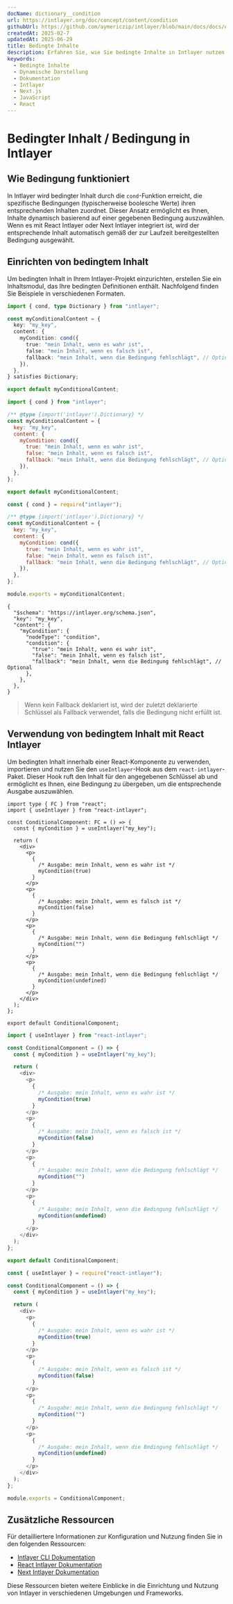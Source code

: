 ```yaml
---
docName: dictionary__condition
url: https://intlayer.org/doc/concept/content/condition
githubUrl: https://github.com/aymericzip/intlayer/blob/main/docs/docs/en/dictionary/condition.md
createdAt: 2025-02-7
updatedAt: 2025-06-29
title: Bedingte Inhalte
description: Erfahren Sie, wie Sie bedingte Inhalte in Intlayer nutzen können, um Inhalte dynamisch basierend auf bestimmten Bedingungen anzuzeigen. Folgen Sie dieser Dokumentation, um Bedingungen effizient in Ihr Projekt zu integrieren.
keywords:
  - Bedingte Inhalte
  - Dynamische Darstellung
  - Dokumentation
  - Intlayer
  - Next.js
  - JavaScript
  - React
---
```


# Bedingter Inhalt / Bedingung in Intlayer

## Wie Bedingung funktioniert

In Intlayer wird bedingter Inhalt durch die `cond`-Funktion erreicht, die spezifische Bedingungen (typischerweise boolesche Werte) ihren entsprechenden Inhalten zuordnet. Dieser Ansatz ermöglicht es Ihnen, Inhalte dynamisch basierend auf einer gegebenen Bedingung auszuwählen. Wenn es mit React Intlayer oder Next Intlayer integriert ist, wird der entsprechende Inhalt automatisch gemäß der zur Laufzeit bereitgestellten Bedingung ausgewählt.

## Einrichten von bedingtem Inhalt

Um bedingten Inhalt in Ihrem Intlayer-Projekt einzurichten, erstellen Sie ein Inhaltsmodul, das Ihre bedingten Definitionen enthält. Nachfolgend finden Sie Beispiele in verschiedenen Formaten.

```typescript fileName="**/*.content.ts" contentDeclarationFormat="typescript"
import { cond, type Dictionary } from "intlayer";

const myConditionalContent = {
  key: "my_key",
  content: {
    myCondition: cond({
      true: "mein Inhalt, wenn es wahr ist",
      false: "mein Inhalt, wenn es falsch ist",
      fallback: "mein Inhalt, wenn die Bedingung fehlschlägt", // Optional
    }),
  },
} satisfies Dictionary;

export default myConditionalContent;
```

```javascript fileName="**/*.content.mjs" contentDeclarationFormat="esm"
import { cond } from "intlayer";

/** @type {import('intlayer').Dictionary} */
const myConditionalContent = {
  key: "my_key",
  content: {
    myCondition: cond({
      true: "mein Inhalt, wenn es wahr ist",
      false: "mein Inhalt, wenn es falsch ist",
      fallback: "mein Inhalt, wenn die Bedingung fehlschlägt", // Optional
    }),
  },
};

export default myConditionalContent;
```

```javascript fileName="**/*.content.cjs" contentDeclarationFormat="commonjs"
const { cond } = require("intlayer");

/** @type {import('intlayer').Dictionary} */
const myConditionalContent = {
  key: "my_key",
  content: {
    myCondition: cond({
      true: "mein Inhalt, wenn es wahr ist",
      false: "mein Inhalt, wenn es falsch ist",
      fallback: "mein Inhalt, wenn die Bedingung fehlschlägt", // Optional
    }),
  },
};

module.exports = myConditionalContent;
```

```json5 fileName="**/*.content.json" contentDeclarationFormat="json"
{
  "$schema": "https://intlayer.org/schema.json",
  "key": "my_key",
  "content": {
    "myCondition": {
      "nodeType": "condition",
      "condition": {
        "true": "mein Inhalt, wenn es wahr ist",
        "false": "mein Inhalt, wenn es falsch ist",
        "fallback": "mein Inhalt, wenn die Bedingung fehlschlägt", // Optional
      },
    },
  },
}
```

> Wenn kein Fallback deklariert ist, wird der zuletzt deklarierte Schlüssel als Fallback verwendet, falls die Bedingung nicht erfüllt ist.

## Verwendung von bedingtem Inhalt mit React Intlayer

Um bedingten Inhalt innerhalb einer React-Komponente zu verwenden, importieren und nutzen Sie den `useIntlayer`-Hook aus dem `react-intlayer`-Paket. Dieser Hook ruft den Inhalt für den angegebenen Schlüssel ab und ermöglicht es Ihnen, eine Bedingung zu übergeben, um die entsprechende Ausgabe auszuwählen.

```tsx fileName="**/*.tsx" codeFormat="typescript"
import type { FC } from "react";
import { useIntlayer } from "react-intlayer";

const ConditionalComponent: FC = () => {
  const { myCondition } = useIntlayer("my_key");

  return (
    <div>
      <p>
        {
          /* Ausgabe: mein Inhalt, wenn es wahr ist */
          myCondition(true)
        }
      </p>
      <p>
        {
          /* Ausgabe: mein Inhalt, wenn es falsch ist */
          myCondition(false)
        }
      </p>
      <p>
        {
          /* Ausgabe: mein Inhalt, wenn die Bedingung fehlschlägt */
          myCondition("")
        }
      </p>
      <p>
        {
          /* Ausgabe: mein Inhalt, wenn die Bedingung fehlschlägt */
          myCondition(undefined)
        }
      </p>
    </div>
  );
};

export default ConditionalComponent;
```

```javascript fileName="**/*.mjx" codeFormat="esm"
import { useIntlayer } from "react-intlayer";

const ConditionalComponent = () => {
  const { myCondition } = useIntlayer("my_key");

  return (
    <div>
      <p>
        {
          /* Ausgabe: mein Inhalt, wenn es wahr ist */
          myCondition(true)
        }
      </p>
      <p>
        {
          /* Ausgabe: mein Inhalt, wenn es falsch ist */
          myCondition(false)
        }
      </p>
      <p>
        {
          /* Ausgabe: mein Inhalt, wenn die Bedingung fehlschlägt */
          myCondition("")
        }
      </p>
      <p>
        {
          /* Ausgabe: mein Inhalt, wenn die Bedingung fehlschlägt */
          myCondition(undefined)
        }
      </p>
    </div>
  );
};

export default ConditionalComponent;
```

```javascript fileName="**/*.cjs" codeFormat="commonjs"
const { useIntlayer } = require("react-intlayer");

const ConditionalComponent = () => {
  const { myCondition } = useIntlayer("my_key");

  return (
    <div>
      <p>
        {
          /* Ausgabe: mein Inhalt, wenn es wahr ist */
          myCondition(true)
        }
      </p>
      <p>
        {
          /* Ausgabe: mein Inhalt, wenn es falsch ist */
          myCondition(false)
        }
      </p>
      <p>
        {
          /* Ausgabe: mein Inhalt, wenn die Bedingung fehlschlägt */
          myCondition("")
        }
      </p>
      <p>
        {
          /* Ausgabe: mein Inhalt, wenn die Bedingung fehlschlägt */
          myCondition(undefined)
        }
      </p>
    </div>
  );
};

module.exports = ConditionalComponent;
```

## Zusätzliche Ressourcen

Für detailliertere Informationen zur Konfiguration und Nutzung finden Sie in den folgenden Ressourcen:

- [Intlayer CLI Dokumentation](https://github.com/aymericzip/intlayer/blob/main/docs/docs/de/intlayer_cli.md)
- [React Intlayer Dokumentation](https://github.com/aymericzip/intlayer/blob/main/docs/docs/de/intlayer_with_create_react_app.md)
- [Next Intlayer Dokumentation](https://github.com/aymericzip/intlayer/blob/main/docs/docs/de/intlayer_with_nextjs_15.md)

Diese Ressourcen bieten weitere Einblicke in die Einrichtung und Nutzung von Intlayer in verschiedenen Umgebungen und Frameworks.
